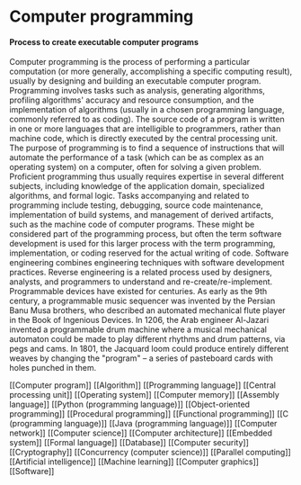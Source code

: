 # Computer programming
#### Process to create executable computer programs

Computer programming is the process of performing a particular computation (or more generally, accomplishing a specific computing result), usually by designing and building an executable computer program. Programming involves tasks such as analysis, generating algorithms, profiling algorithms' accuracy and resource consumption, and the implementation of algorithms (usually in a chosen programming language, commonly referred to as coding). The source code of a program is written in one or more languages that are intelligible to programmers, rather than machine code, which is directly executed by the central processing unit. The purpose of programming is to find a sequence of instructions that will automate the performance of a task (which can be as complex as an operating system) on a computer, often for solving a given problem. Proficient programming thus usually requires expertise in several different subjects, including knowledge of the application domain, specialized algorithms, and formal logic.
Tasks accompanying and related to programming include testing, debugging, source code maintenance, implementation of build systems, and management of derived artifacts, such as the machine code of computer programs. These might be considered part of the programming process, but often the term software development is used for this larger process with the term programming, implementation, or coding reserved for the actual writing of code. Software engineering combines engineering techniques with software development practices. Reverse engineering is a related process used by designers, analysts, and programmers to understand and re-create/re-implement.
Programmable devices have existed for centuries. As early as the 9th century, a programmable music sequencer was invented by the Persian Banu Musa brothers, who described an automated mechanical flute player in the Book of Ingenious Devices. In 1206, the Arab engineer Al-Jazari invented a programmable drum machine where a musical mechanical automaton could be made to play different rhythms and drum patterns, via pegs and cams. In 1801, the Jacquard loom could produce entirely different weaves by changing the "program" – a series of pasteboard cards with holes punched in them.

[[Computer program]]
[[Algorithm]]
[[Programming language]]
[[Central processing unit]]
[[Operating system]]
[[Computer memory]]
[[Assembly language]]
[[Python (programming language)]]
[[Object-oriented programming]]
[[Procedural programming]]
[[Functional programming]]
[[C (programming language)]]
[[Java (programming language)]]
[[Computer network]]
[[Computer science]]
[[Computer architecture]]
[[Embedded system]]
[[Formal language]]
[[Database]]
[[Computer security]]
[[Cryptography]]
[[Concurrency (computer science)]]
[[Parallel computing]]
[[Artificial intelligence]]
[[Machine learning]]
[[Computer graphics]]
[[Software]]